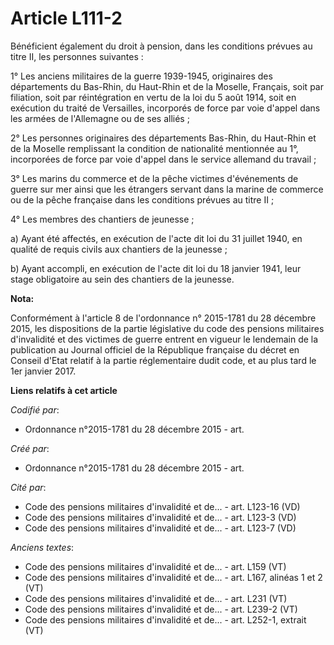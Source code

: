 # Article L111-2

Bénéficient également du droit à pension, dans les conditions prévues au titre II, les personnes suivantes :

1° Les anciens militaires de la guerre 1939-1945, originaires des départements du Bas-Rhin, du Haut-Rhin et de la Moselle,
Français, soit par filiation, soit par réintégration en vertu de la loi du 5 août 1914, soit en exécution du traité de
Versailles, incorporés de force par voie d'appel dans les armées de l'Allemagne ou de ses alliés ;

2° Les personnes originaires des départements Bas-Rhin, du Haut-Rhin et de la Moselle remplissant la condition de nationalité
mentionnée au 1°, incorporées de force par voie d'appel dans le service allemand du travail ;

3° Les marins du commerce et de la pêche victimes d'événements de guerre sur mer ainsi que les étrangers servant dans la
marine de commerce ou de la pêche française dans les conditions prévues au titre II ;

4° Les membres des chantiers de jeunesse ;

a) Ayant été affectés, en exécution de l'acte dit loi du 31 juillet 1940, en qualité de requis civils aux chantiers de la
jeunesse ;

b) Ayant accompli, en exécution de l'acte dit loi du 18 janvier 1941, leur stage obligatoire au sein des chantiers de la
jeunesse.

**Nota:**

Conformément à l'article 8 de l'ordonnance n° 2015-1781 du 28 décembre 2015, les dispositions de la partie législative du
code des pensions militaires d'invalidité et des victimes de guerre entrent en vigueur le lendemain de la publication au
Journal officiel de la République française du décret en Conseil d'Etat relatif à la partie réglementaire dudit code, et au
plus tard le 1er janvier 2017.

**Liens relatifs à cet article**

_Codifié par_:

  - Ordonnance n°2015-1781 du 28 décembre 2015 - art.

_Créé par_:

  - Ordonnance n°2015-1781 du 28 décembre 2015 - art.

_Cité par_:

  - Code des pensions militaires d'invalidité et de... - art. L123-16 (VD)
  - Code des pensions militaires d'invalidité et de... - art. L123-3 (VD)
  - Code des pensions militaires d'invalidité et de... - art. L123-7 (VD)

_Anciens textes_:

  - Code des pensions militaires d'invalidité et de... - art. L159 (VT)
  - Code des pensions militaires d'invalidité et de... - art. L167, alinéas 1 et 2 (VT)
  - Code des pensions militaires d'invalidité et de... - art. L231 (VT)
  - Code des pensions militaires d'invalidité et de... - art. L239-2 (VT)
  - Code des pensions militaires d'invalidité et de... - art. L252-1, extrait (VT)
